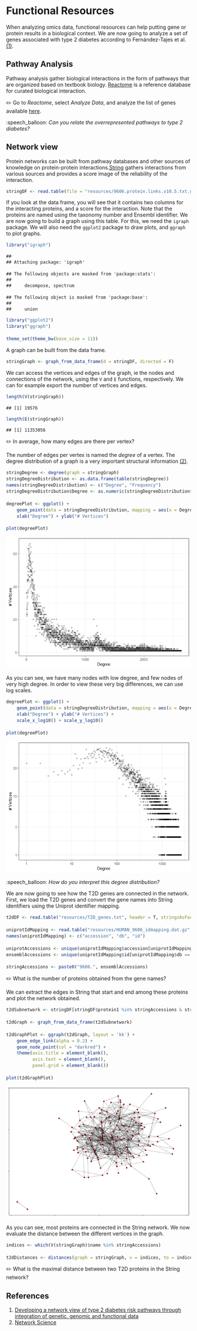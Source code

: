Functional Resources
================

When analyzing omics data, functional resources can help putting gene or protein results in a biological context. We are now going to analyze a set of genes associated with type 2 diabetes according to Fernández-Tajes et al. [(1)](#references).

Pathway Analysis
----------------

Pathway analysis gather biological interactions in the form of pathways that are organized based on textbook biology. [Reactome](reactome.org) is a reference database for curated biological interaction.

:pencil2: Go to *Reactome*, select *Analyze Data*, and analyze the list of genes available [here](resources/T2D_genes.txt).

:speech\_balloon: *Can you relate the overrepresented pathways to type 2 diabetes?*

Network view
------------

Protein networks can be built from pathway databases and other sources of knowledge on protein-protein interactions.[String](string-db.org) gathers interactions from various sources and provides a score image of the reliability of the interaction.

``` r
stringDF <- read.table(file = "resources/9606.protein.links.v10.5.txt.gz", header = T, stringsAsFactors = F)
```

If you look at the data frame, you will see that it contains two columns for the interacting proteins, and a score for the interaction. Note that the proteins are named using the taxonomy number and Ensembl identifier. We are now going to build a graph using this table. For this, we need the `igraph` package. We will also need the `ggplot2` package to draw plots, and `ggraph` to plot graphs.

``` r
library("igraph")
```

    ## 
    ## Attaching package: 'igraph'

    ## The following objects are masked from 'package:stats':
    ## 
    ##     decompose, spectrum

    ## The following object is masked from 'package:base':
    ## 
    ##     union

``` r
library("ggplot2")
library("ggraph")

theme_set(theme_bw(base_size = 11))
```

A graph can be built from the data frame.

``` r
stringGraph <- graph_from_data_frame(d = stringDF, directed = F)
```

We can access the vertices and edges of the graph, ie the nodes and connections of the network, using the `V` and `E` functions, respectively. We can for example export the number of vertices and edges.

``` r
length(V(stringGraph))
```

    ## [1] 19576

``` r
length(E(stringGraph))
```

    ## [1] 11353056

:pencil2: In average, how many edges are there per vertex?

The number of edges per vertex is named the *degree* of a vertex. The degree distribution of a graph is a very important structural information [(2)](#references).

``` r
stringDegree <- degree(graph = stringGraph)
stringDegreeDistribution <- as.data.frame(table(stringDegree))
names(stringDegreeDistribution) <- c("Degree", "Frequency")
stringDegreeDistribution$Degree <- as.numeric(stringDegreeDistribution$Degree)

degreePlot <- ggplot() + 
    geom_point(data = stringDegreeDistribution, mapping = aes(x = Degree, y = Frequency), alpha = 0.2) + 
    xlab("Degree") + ylab("# Vertices")

plot(degreePlot)
```

![](functional_resources_files/figure-markdown_github/degree_distribution-1.png)

As you can see, we have many nodes with low degree, and few nodes of very high degree. In order to view these very big differences, we can use log scales.

``` r
degreePlot <- ggplot() + 
    geom_point(data = stringDegreeDistribution, mapping = aes(x = Degree, y = Frequency), alpha = 0.2) + 
    xlab("Degree") + ylab("# Vertices") +
    scale_x_log10() + scale_y_log10()

plot(degreePlot)
```

![](functional_resources_files/figure-markdown_github/degree_distribution_log-1.png)

:speech\_balloon: *How do you interpret this degree distribution?*

We are now going to see how the T2D genes are connected in the network. First, we load the T2D genes and convert the gene names into String identifiers using the Uniprot identifier mapping.

``` r
t2dDF <- read.table("resources/T2D_genes.txt", header = T, stringsAsFactors = F)

uniprotIdMapping <- read.table("resources/HUMAN_9606_idmapping.dat.gz", header = F, stringsAsFactors = F, sep = "\t")
names(uniprotIdMapping) <- c("accession", "db", "id")

uniprotAccessions <- unique(uniprotIdMapping$accession[uniprotIdMapping$db == "Gene_Name" & uniprotIdMapping$id %in% t2dDF$Gene])
ensemblAccessions <- unique(uniprotIdMapping$id[uniprotIdMapping$db == "Ensembl_PRO" & uniprotIdMapping$accession %in% uniprotAccessions])

stringAccessions <- paste0("9606.", ensemblAccessions)
```

:pencil2: What is the number of proteins obtained from the gene names?

We can extract the edges in String that start and end among these proteins and plot the network obtained.

``` r
t2dSubnetwork <- stringDF[stringDF$protein1 %in% stringAccessions & stringDF$protein2 %in% stringAccessions, ]

t2dGraph <- graph_from_data_frame(t2dSubnetwork)

t2dGraphPlot <- ggraph(t2dGraph, layout = 'kk') + 
    geom_edge_link(alpha = 0.2) + 
    geom_node_point(col = "darkred") +
    theme(axis.title = element_blank(),
          axis.text = element_blank(),
          panel.grid = element_blank())

plot(t2dGraphPlot)
```

![](functional_resources_files/figure-markdown_github/t2d_subnetwork-1.png)

As you can see, most proteins are connected in the String network. We now evaluate the distance between the different vertices in the graph.

``` r
indices <- which(V(stringGraph)$name %in% stringAccessions)

t2dDistances <- distances(graph = stringGraph, v = indices, to = indices, weights = NA)
```

:pencil2: What is the maximal distance between two T2D proteins in the String network?

References
----------

1.  [Developing a network view of type 2 diabetes risk pathways through integration of genetic, genomic and functional data](https://www.biorxiv.org/content/early/2018/06/21/350181)
2.  [Network Science](http://networksciencebook.com/)

